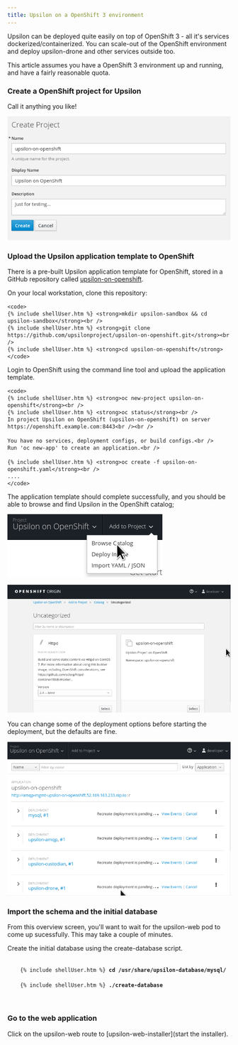 ```yaml
---
title: Upsilon on a OpenShift 3 environment
---
```


Upsilon can be deployed quite easily on top of OpenShift 3 - all it's services 
dockerized/containerized. You can scale-out of the OpenShift environment and deploy
upsilon-drone and other services outside too. 

This article assumes you have a OpenShift 3 environment up and running, and
have a fairly reasonable quota. 

### Create a OpenShift project for Upsilon

Call it anything you like!

![create project](resources/images/articles/upsilon-on-openshift-create-project.png)

### Upload the Upsilon application template to OpenShift

There is a pre-built Upsilon application template for OpenShift, stored in a
GitHub repository called [upsilon-on-openshift](https://github.com/upsilonproject/upsilon-on-openshift). 

<div>
On your local workstation, clone this repository:

	<code>
	{% include shellUser.htm %} <strong>mkdir upsilon-sandbox && cd upsilon-sandbox</strong><br />
	{% include shellUser.htm %} <strong>git clone https://github.com/upsilonproject/upsilon-on-openshift.git</strong><br />
	{% include shellUser.htm %} <strong>cd upsilon-on-openshift</strong>
	</code>

Login to OpenShift using the command line tool and upload the application
template. 

	<code>
	{% include shellUser.htm %} <strong>oc new-project upsilon-on-openshift</strong><br />
	{% include shellUser.htm %} <strong>oc status</strong><br />
	In project Upsilon on OpenShift (upsilon-on-openshift) on server https://openshift.example.com:8443<br /><br />

	You have no services, deployment configs, or build configs.<br />
	Run 'oc new-app' to create an application.<br />

	{% include shellUser.htm %} <strong>oc create -f upsilon-on-openshift.yaml</strong><br />
	....
	</code>
</div>

The application template should complete successfully, and you should be able
to browse and find Upsilon in the OpenShift catalog;

![add to project](resources/images/articles/upsilon-on-openshift-add-to-project.png)

![deploy from catalog](resources/images/articles/upsilon-on-openshift-deploy-from-catalog.png)

You can change some of the deployment options before starting the deployment,
but the defaults are fine.

![deployment starting](resources/images/articles/upsilon-on-openshift-deploymentStarting.png)

### Import the schema and the initial database

From this overview screen, you'll want to wait for the upsilon-web pod to come up
sucessfully. This may take a couple of minutes. 

Create the initial database using the create-database script.
<div>
    <code>
	{% include shellUser.htm %} <strong>cd /usr/share/upsilon-database/mysql/</strong><br />
	{% include shellUser.htm %} <strong>./create-database</strong><br />
    </code>
</div>

### Go to the web application

Click on the upsilon-web route to [upsilon-web-installer](start the installer).
